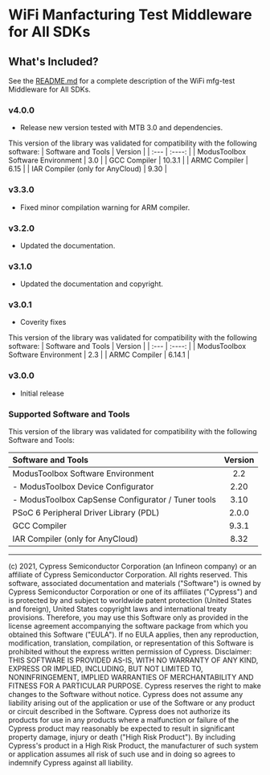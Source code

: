 # WiFi Manfacturing Test Middleware for All SDKs

## What's Included?
See the [README.md](./README.md) for a complete description of the WiFi mfg-test Middleware for All SDKs.

### v4.0.0
* Release new version tested with MTB 3.0 and dependencies.

This version of the library was validated for compatibility with the following software:
| Software and Tools                                      | Version |
| :---                                                    | :----:  |
| ModusToolbox Software Environment                       | 3.0     |
| GCC Compiler                                            | 10.3.1  |
| ARMC Compiler                                           | 6.15    |
| IAR Compiler (only for AnyCloud)                        | 9.30    |

### v3.3.0
* Fixed minor compilation warning for ARM compiler.

### v3.2.0
* Updated the documentation.

### v3.1.0
* Updated the documentation and copyright.

### v3.0.1
* Coverity fixes

This version of the library was validated for compatibility with the following software:
| Software and Tools                                      | Version |
| :---                                                    | :----:  |
| ModusToolbox Software Environment                       | 2.3     |
| ARMC Compiler                                           | 6.14.1  |


### v3.0.0
* Initial release

### Supported Software and Tools
This version of the library was validated for compatibility with the following Software and Tools:

| Software and Tools                                      | Version |
| :---                                                    | :----:  |
| ModusToolbox Software Environment                       | 2.2     |
| - ModusToolbox Device Configurator                      | 2.20    |
| - ModusToolbox CapSense Configurator / Tuner tools      | 3.10    |
| PSoC 6 Peripheral Driver Library (PDL)                  | 2.0.0   |
| GCC Compiler                                            | 9.3.1   |
| IAR Compiler (only for AnyCloud)                        | 8.32    |


---
(c) 2021, Cypress Semiconductor Corporation (an Infineon company) or an affiliate of Cypress Semiconductor Corporation.  All rights reserved.
This software, associated documentation and materials ("Software") is owned by Cypress Semiconductor Corporation or one of its affiliates ("Cypress") and is protected by and subject to worldwide patent protection (United States and foreign), United States copyright laws and international treaty provisions. Therefore, you may use this Software only as provided in the license agreement accompanying the software package from which you obtained this Software ("EULA"). If no EULA applies, then any reproduction, modification, translation, compilation, or representation of this Software is prohibited without the express written permission of Cypress.
Disclaimer: THIS SOFTWARE IS PROVIDED AS-IS, WITH NO WARRANTY OF ANY KIND, EXPRESS OR IMPLIED, INCLUDING, BUT NOT LIMITED TO, NONINFRINGEMENT, IMPLIED WARRANTIES OF MERCHANTABILITY AND FITNESS FOR A PARTICULAR PURPOSE. Cypress reserves the right to make changes to the Software without notice. Cypress does not assume any liability arising out of the application or use of the Software or any product or circuit described in the Software. Cypress does not authorize its products for use in any products where a malfunction or failure of the Cypress product may reasonably be expected to result in significant property damage, injury or death ("High Risk Product"). By including Cypress's product in a High Risk Product, the manufacturer of such system or application assumes all risk of such use and in doing so agrees to indemnify Cypress against all liability.
